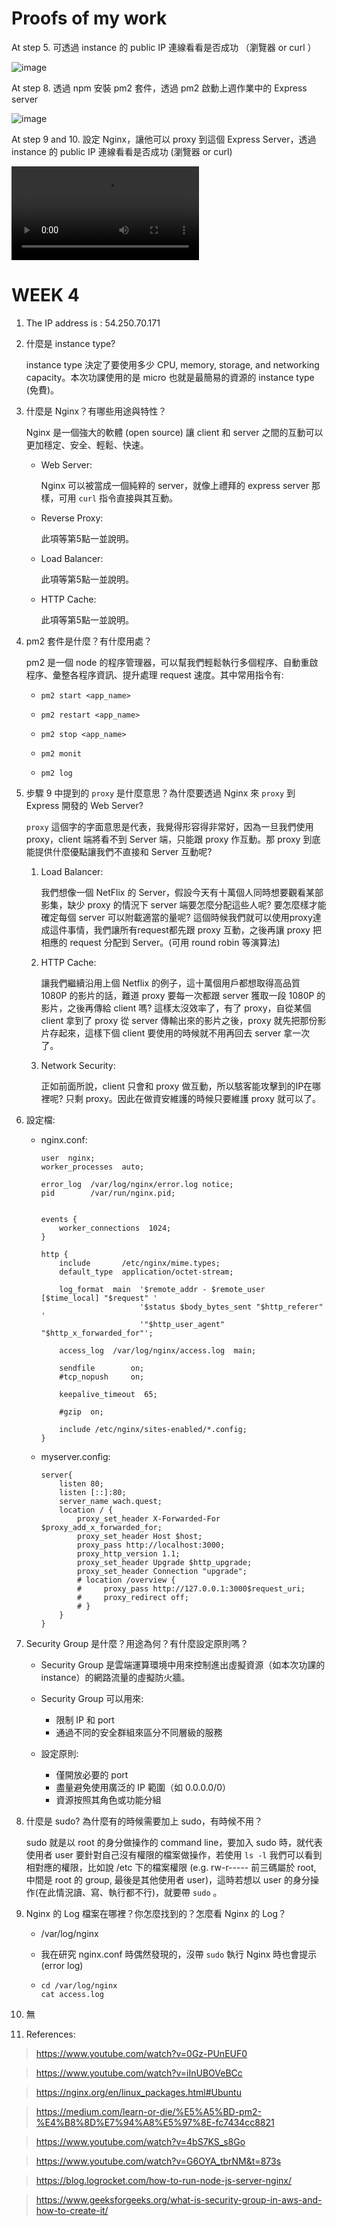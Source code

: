 # Proofs of my work

At step 5. 可透過 instance 的 public IP 連線看看是否成功 （瀏覽器 or curl ）

![image](https://github.com/bscny/git-practice/blob/main/assets/images/week_04/4-1.png)

At step 8. 透過 npm 安裝 pm2 套件，透過 pm2 啟動上週作業中的 Express server

![image](https://github.com/bscny/git-practice/blob/main/assets/images/week_04/4-2.png)

At step 9 and 10. 設定 Nginx，讓他可以 proxy 到這個 Express Server，透過 instance 的 public IP 連線看看是否成功 (瀏覽器 or curl)

![video](https://github.com/bscny/git-practice/blob/main/assets/videos/week_04/4-3.mp4)

# WEEK 4

1. The IP address is : 54.250.70.171

2. 什麼是 instance type?

    instance type 決定了要使用多少 CPU, memory, storage, and networking capacity。本次功課使用的是 micro 也就是最簡易的資源的 instance type (免費)。

3. 什麼是 Nginx？有哪些用途與特性？

    Nginx 是一個強大的軟體 (open source) 讓 client 和 server 之間的互動可以更加穩定、安全、輕鬆、快速。

    - Web Server:

        Nginx 可以被當成一個純粹的 server，就像上禮拜的 express server 那樣，可用 `curl` 指令直接與其互動。

    - Reverse Proxy:

        此項等第5點一並說明。

    - Load Balancer:

        此項等第5點一並說明。

    - HTTP Cache:

        此項等第5點一並說明。

4. pm2 套件是什麼？有什麼用處？

    pm2 是一個 node 的程序管理器，可以幫我們輕鬆執行多個程序、自動重啟程序、彙整各程序資訊、提升處理 request 速度。其中常用指令有:
    
    - `pm2 start <app_name>`

    - `pm2 restart <app_name>`

    - `pm2 stop <app_name>`

    - `pm2 monit`

    - `pm2 log`

5. 步驟 9 中提到的 `proxy` 是什麼意思？為什麼要透過 Nginx 來 `proxy` 到 Express 開發的 Web Server?

    `proxy` 這個字的字面意思是代表，我覺得形容得非常好，因為一旦我們使用 proxy，client 端將看不到 Server 端，只能跟 proxy 作互動。那 proxy 到底能提供什麼優點讓我們不直接和 Server 互動呢?

    1. Load Balancer: 

        我們想像一個 NetFlix 的 Server，假設今天有十萬個人同時想要觀看某部影集，缺少 proxy 的情況下 server 端要怎麼分配這些人呢? 要怎麼樣才能確定每個 server 可以附載適當的量呢? 這個時候我們就可以使用proxy達成這件事情，我們讓所有request都先跟 proxy 互動，之後再讓 proxy 把相應的 request 分配到 Server。(可用 round robin 等演算法)
    2. HTTP Cache:

        讓我們繼續沿用上個 Netflix 的例子，這十萬個用戶都想取得高品質 1080P 的影片的話，難道 proxy 要每一次都跟 server 獲取一段 1080P 的影片，之後再傳給 client 嗎? 這樣太沒效率了，有了 proxy，自從某個 client 拿到了 proxy 從 server 傳輸出來的影片之後，proxy 就先把那份影片存起來，這樣下個 client 要使用的時候就不用再回去 server 拿一次了。
    3. Network Security:

        正如前面所說，client 只會和 proxy 做互動，所以駭客能攻擊到的IP在哪裡呢? 只剩 proxy。因此在做資安維護的時候只要維護 proxy 就可以了。

6. 設定檔:

    - nginx.conf:
        ```
        user  nginx;
        worker_processes  auto;

        error_log  /var/log/nginx/error.log notice;
        pid        /var/run/nginx.pid;


        events {
            worker_connections  1024;
        }

        http {
            include       /etc/nginx/mime.types;
            default_type  application/octet-stream;
        
            log_format  main  '$remote_addr - $remote_user [$time_local] "$request" '
                              '$status $body_bytes_sent "$http_referer" '
                              '"$http_user_agent" "$http_x_forwarded_for"';

            access_log  /var/log/nginx/access.log  main;

            sendfile        on;
            #tcp_nopush     on;

            keepalive_timeout  65;

            #gzip  on;

            include /etc/nginx/sites-enabled/*.config;
        }
        ```

    - myserver.config:
        ```
        server{
            listen 80;
            listen [::]:80;
            server_name wach.quest;
            location / {
                proxy_set_header X-Forwarded-For $proxy_add_x_forwarded_for;
                proxy_set_header Host $host;
                proxy_pass http://localhost:3000;
                proxy_http_version 1.1;
                proxy_set_header Upgrade $http_upgrade;
                proxy_set_header Connection "upgrade";
                # location /overview {
                #     proxy_pass http://127.0.0.1:3000$request_uri;
                #     proxy_redirect off;
                # }
            }
        }
        ```

7. Security Group 是什麼？用途為何？有什麼設定原則嗎？

    - Security Group 是雲端運算環境中用來控制進出虛擬資源（如本次功課的 instance）的網路流量的虛擬防火牆。

    - Security Group 可以用來:
        - 限制 IP 和 port 
        - 通過不同的安全群組來區分不同層級的服務

    - 設定原則:
        - 僅開放必要的 port
        - 盡量避免使用廣泛的 IP 範圍（如 0.0.0.0/0）
        - 資源按照其角色或功能分組

8. 什麼是 sudo? 為什麼有的時候需要加上 sudo，有時候不用？

    sudo 就是以 root 的身分做操作的 command line，要加入 sudo 時，就代表使用者 user 要針對自己沒有權限的檔案做操作，若使用 `ls -l` 我們可以看到相對應的權限，比如說 /etc 下的檔案權限 (e.g. rw-r-----  前三碼屬於 root, 中間是 root 的 group, 最後是其他使用者 user)，這時若想以 user 的身分操作(在此情況讀、寫、執行都不行)，就要帶 `sudo` 。

9. Nginx 的 Log 檔案在哪裡？你怎麼找到的？怎麼看 Nginx 的 Log？

    - /var/log/nginx

    - 我在研究 nginx.conf 時偶然發現的，沒帶 `sudo` 執行 Nginx 時也會提示 (error log)

    - ```
      cd /var/log/nginx 
      cat access.log
      ```

10. 無

11. References:

> https://www.youtube.com/watch?v=0Gz-PUnEUF0

> https://www.youtube.com/watch?v=iInUBOVeBCc

> https://nginx.org/en/linux_packages.html#Ubuntu

> https://medium.com/learn-or-die/%E5%A5%BD-pm2-%E4%B8%8D%E7%94%A8%E5%97%8E-fc7434cc8821

> https://www.youtube.com/watch?v=4bS7KS_s8Go

> https://www.youtube.com/watch?v=G6OYA_tbrNM&t=873s

> https://blog.logrocket.com/how-to-run-node-js-server-nginx/

> https://www.geeksforgeeks.org/what-is-security-group-in-aws-and-how-to-create-it/
